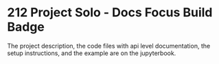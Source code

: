 # 212 Project Solo - Docs Focus Build Badge

The project description, the code files with api level documentation, the setup instructions, and the example are on the jupyterbook.
